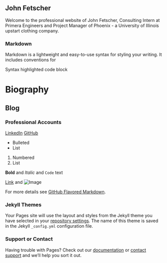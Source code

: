 ## John Fetscher

Welcome to the professional website of John Fetscher, Consulting Intern at Primera Engineers and Project Manager of Phoenix - a University of Illinois upstart clothing company.


### Markdown

Markdown is a lightweight and easy-to-use syntax for styling your writing. It includes conventions for

Syntax highlighted code block

# Biography

## Blog

### Professional Accounts
[LinkedIn](https://www.linkedin.com/in/john-fetscher-375401152/)
[GitHub](https://github.com/jfetscher)

- Bulleted
- List

1. Numbered
2. List

**Bold** and _Italic_ and `Code` text

[Link](url) and ![Image](src)

For more details see [GitHub Flavored Markdown](https://guides.github.com/features/mastering-markdown/).

### Jekyll Themes

Your Pages site will use the layout and styles from the Jekyll theme you have selected in your [repository settings](https://github.com/jfetscher/jfetscher.github.io/settings). The name of this theme is saved in the Jekyll `_config.yml` configuration file.

### Support or Contact

Having trouble with Pages? Check out our [documentation](https://help.github.com/categories/github-pages-basics/) or [contact support](https://github.com/contact) and we’ll help you sort it out.
